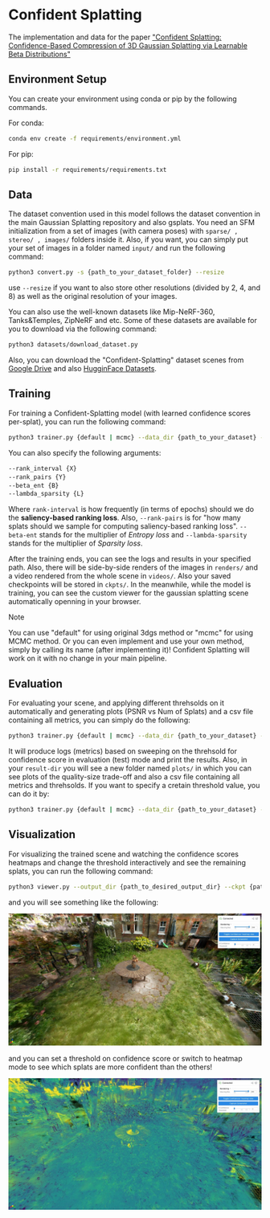 # Confident Splatting

The implementation and data for the paper ["Confident Splatting: Confidence-Based Compression of 3D Gaussian Splatting via Learnable Beta Distributions"](./)
## Environment Setup

You can create your environment using conda or pip by the following commands.

For conda:
```bash
conda env create -f requirements/environment.yml
```

For pip:
```bash
pip install -r requirements/requirements.txt
```

## Data
The dataset convention used in this model follows the dataset convention in the main Gaussian Splatting repository and also gsplats. You need an SFM initialization from a set of images (with camera poses) with `sparse/ , stereo/ , images/` folders inside it. Also, if you want, you can simply put your set of images in a folder named `input/` and run the following command:
```bash
python3 convert.py -s {path_to_your_dataset_folder} --resize
```

use `--resize` if you want to also store other resolutions (divided by 2, 4, and 8) as well as the original resolution of your images.

You can also use the well-known datasets like Mip-NeRF-360, Tanks&Temples, ZipNeRF and etc. Some of these datasets are available for you to download via the following command:
```bash
python3 datasets/download_dataset.py
```

Also, you can download the "Confident-Splatting" dataset scenes from [Google Drive](https://drive.google.com/drive/folders/1jK7ENuUULUB6VdXWUrHIsFiXeQbfIrOq?usp=sharing) and also [HugginFace Datasets](https://huggingface.co/datasets/AmirHossein-razlighi/Confident_Splatting).

## Training
For training a Confident-Splatting model (with learned confidence scores per-splat), you can run the following command:
```bash
python3 trainer.py {default | mcmc} --data_dir {path_to_your_dataset} --result_dir {path_to_where_to_store_logs_and_results} --use_conf_scores
```

You can also specify the following arguments:
```bash
--rank_interval {X}
--rank_pairs {Y}
--beta_ent {B}
--lambda_sparsity {L}
```
Where `rank-interval` is how frequently (in terms of epochs) should we do the __saliency-based ranking loss__. Also, `--rank-pairs` is for "how many splats should we sample for computing saliency-based ranking loss". `--beta-ent` stands for the multiplier of _Entropy loss_ and `--lambda-sparsity` stands for the multiplier of _Sparsity loss_.

After the training ends, you can see the logs and results in your specified path. Also, there will be side-by-side renders of the images in `renders/` and a video rendered from the whole scene in `videos/`. Also your saved checkpoints will be stored in `ckpts/`. In the meanwhile, while the model is training, you can see the custom viewer for the gaussian splatting scene automatically openning in your browser.

> [!NOTE]  
> You can use "default" for using original 3dgs method or "mcmc" for using MCMC method. Or you can even implement and use your own method, simply by calling its name (after implementing it)! Confident Splatting will work on it with no change in your main pipeline.

## Evaluation
For evaluating your scene, and applying different threhsolds on it automatically and generating plots (PSNR vs Num of Splats) and a csv file containing all metrics, you can simply do the following:

```bash
python3 trainer.py {default | mcmc} --data_dir {path_to_your_dataset} --result_dir {path_to_where_to_store_logs_and_results} --use_conf_scores --ckpt {path_to_your_specific_checkpoint}
```
It will produce logs (metrics) based on sweeping on the threhsold for confidence score in evaluation (test) mode and print the results. Also, in your `result-dir` you will see a new folder named `plots/` in which you can see plots of the quality-size trade-off and also a csv file containing all metrics and threhsolds. If you want to specify a cretain threshold value, you can do it by:
```bash
python3 trainer.py {default | mcmc} --data_dir {path_to_your_dataset} --result_dir {path_to_where_to_store_logs_and_results} --use_conf_scores --ckpt {path_to_your_specific_checkpoint} --eval_conf_thresh {thresh}
```

## Visualization
For visualizing the trained scene and watching the confidence scores heatmaps and change the threshold interactively and see the remaining splats, you can run the following command:
```bash
python3 viewer.py --output_dir {path_to_desired_output_dir} --ckpt {path_to_your_checkpoint} 
```
and you will see something like the following:

![image_1](static/1.jpeg)

and you can set a threshold on confidence score or switch to heatmap mode to see which splats are more confident than the others!

![image_2](static/2.jpeg)
